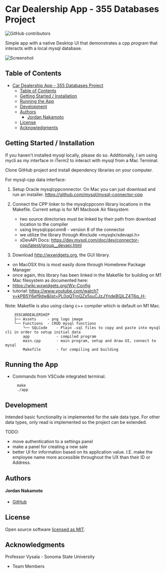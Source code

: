 # Car Dealership App - 355 Databases Project

![GitHub contributors](https://img.shields.io/github/stars/jordannakamoto/355CarDealership?style=social)

Simple app with a native Desktop UI that demonstrates a cpp program that interacts with a local mysql database.

![Screenshot](https://i.ibb.co/hd2ds9z/Screenshot-2023-12-05-at-10-56-19-PM.png)

## Table of Contents
- [Car Dealership App - 355 Databases Project](#car-dealership-app---355-databases-project)
  - [Table of Contents](#table-of-contents)
  - [Getting Started / Installation](#getting-started--installation)
  - [Running the App](#running-the-app)
  - [Development](#development)
  - [Authors](#authors)
      - [Jordan Nakamoto](#jordan-nakamoto)
  - [License](#license)
  - [Acknowledgments](#acknowledgments)

## Getting Started / Installation

If you haven't installed mysql locally, please do so. Additionally, I am using mycli as my interface in iTerm2 to interact with mysql from a Mac Terminal.

Clone GitHub project and install dependency libraries on your computer.

For mysql-cpp data interface:
1. Setup Oracle mysqlcppconnector. On Mac you can just download and run an installer.
https://github.com/mysql/mysql-connector-cpp

2. Connect the CPP linker to the mysqlcppconn library locations in the Makefile. Current setup is for M1 Macbook Air filesystem
   - two source directories must be linked by their path from download location to the compiler
   - using lmysqlcppconn8 - version 8 of the connector
   - we utilize the library through #include <mysqlx/xdevapi.h>
   - xDevAPI Docs: https://dev.mysql.com/doc/dev/connector-cpp/latest/group__devapi.html

3. Download http://wxwidgets.org, the GUI library.
  - on MacOSX this is most easily done through Homebrew Package Manager
  - once again, this library has been linked in the Makefile for building on M1 Mac filesystem as documented here:
  - https://wiki.wxwidgets.org/Wx-Config
  - tutorial: https://www.youtube.com/watch?v=kPB5Y6ef9dw&list=PL0qQTroQZs5suCJzJYndeBQjLZ4T6q_H-

Note: Makefile is also using clang c++ compiler which is default on M1 Mac.

```
	355CARDEALERSHIP
	├── Assets     - png logo image
	└── Functions  - CRUD mysql functions
        └── SQLCode    - Plain .sql files to copy and paste into mysql cli in order to setup initial data
        app            - compiled program
        main.cpp       - main program, setup and draw UI, connect to mysql
        Makefile       - for compiling and building
```

## Running the App

* Commands from VSCode integrated terminal:
  ```
    make
    ./app
  ```

## Development

Intended basic functionality is implemented for the sale data type. For other data types, only read is implemented so the project can be extended.

TODO:
- move authentication to a settings panel
- make a panel for creating a new sale
- better UI for information based on its application value. I.E. make the employee name more accessible throughout the UX than their ID or Address.


## Authors

#### Jordan Nakamoto
* [GitHub]

## License

Open source software [licensed as MIT][license].

## Acknowledgments

Professor Vysala - Sonoma State University

* Team Members
  
[//]: # (HyperLinks)

[GitHub]: https://github.com/jordannakamoto

[license]: https://github.com/madhur-taneja/README-template/blob/master/LICENSE.md
